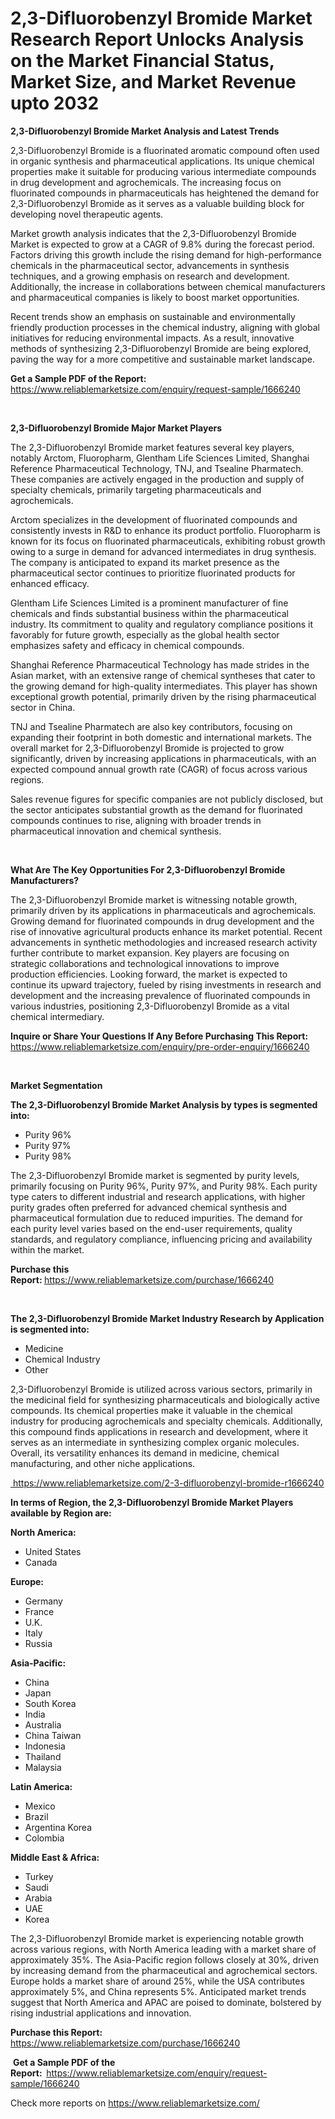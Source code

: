 <p><h1>2,3-Difluorobenzyl Bromide Market Research Report Unlocks Analysis on the Market Financial Status, Market Size, and Market Revenue upto 2032</h1></p><p><strong>2,3-Difluorobenzyl Bromide Market Analysis and Latest Trends</strong></p>
<p><p>2,3-Difluorobenzyl Bromide is a fluorinated aromatic compound often used in organic synthesis and pharmaceutical applications. Its unique chemical properties make it suitable for producing various intermediate compounds in drug development and agrochemicals. The increasing focus on fluorinated compounds in pharmaceuticals has heightened the demand for 2,3-Difluorobenzyl Bromide as it serves as a valuable building block for developing novel therapeutic agents.</p><p>Market growth analysis indicates that the 2,3-Difluorobenzyl Bromide Market is expected to grow at a CAGR of 9.8% during the forecast period. Factors driving this growth include the rising demand for high-performance chemicals in the pharmaceutical sector, advancements in synthesis techniques, and a growing emphasis on research and development. Additionally, the increase in collaborations between chemical manufacturers and pharmaceutical companies is likely to boost market opportunities.</p><p>Recent trends show an emphasis on sustainable and environmentally friendly production processes in the chemical industry, aligning with global initiatives for reducing environmental impacts. As a result, innovative methods of synthesizing 2,3-Difluorobenzyl Bromide are being explored, paving the way for a more competitive and sustainable market landscape.</p></p>
<p><strong>Get a Sample PDF of the Report:&nbsp;</strong> <a href="https://www.reliablemarketsize.com/enquiry/request-sample/1666240?utm_campaign=2804&utm_medium=2&utm_source=Github&utm_content=ia&utm_term=23032025&utm_id=23-difluorobenzyl-bromide">https://www.reliablemarketsize.com/enquiry/request-sample/1666240</a></p>
<p>&nbsp;</p>
<p><strong>2,3-Difluorobenzyl Bromide Major Market Players</strong></p>
<p><p>The 2,3-Difluorobenzyl Bromide market features several key players, notably Arctom, Fluoropharm, Glentham Life Sciences Limited, Shanghai Reference Pharmaceutical Technology, TNJ, and Tsealine Pharmatech. These companies are actively engaged in the production and supply of specialty chemicals, primarily targeting pharmaceuticals and agrochemicals.</p><p>Arctom specializes in the development of fluorinated compounds and consistently invests in R&D to enhance its product portfolio. Fluoropharm is known for its focus on fluorinated pharmaceuticals, exhibiting robust growth owing to a surge in demand for advanced intermediates in drug synthesis. The company is anticipated to expand its market presence as the pharmaceutical sector continues to prioritize fluorinated products for enhanced efficacy.</p><p>Glentham Life Sciences Limited is a prominent manufacturer of fine chemicals and finds substantial business within the pharmaceutical industry. Its commitment to quality and regulatory compliance positions it favorably for future growth, especially as the global health sector emphasizes safety and efficacy in chemical compounds. </p><p>Shanghai Reference Pharmaceutical Technology has made strides in the Asian market, with an extensive range of chemical syntheses that cater to the growing demand for high-quality intermediates. This player has shown exceptional growth potential, primarily driven by the rising pharmaceutical sector in China.</p><p>TNJ and Tsealine Pharmatech are also key contributors, focusing on expanding their footprint in both domestic and international markets. The overall market for 2,3-Difluorobenzyl Bromide is projected to grow significantly, driven by increasing applications in pharmaceuticals, with an expected compound annual growth rate (CAGR) of focus across various regions.</p><p>Sales revenue figures for specific companies are not publicly disclosed, but the sector anticipates substantial growth as the demand for fluorinated compounds continues to rise, aligning with broader trends in pharmaceutical innovation and chemical synthesis.</p></p>
<p>&nbsp;</p>
<p><strong>What Are The Key Opportunities For 2,3-Difluorobenzyl Bromide Manufacturers?</strong></p>
<p><p>The 2,3-Difluorobenzyl Bromide market is witnessing notable growth, primarily driven by its applications in pharmaceuticals and agrochemicals. Growing demand for fluorinated compounds in drug development and the rise of innovative agricultural products enhance its market potential. Recent advancements in synthetic methodologies and increased research activity further contribute to market expansion. Key players are focusing on strategic collaborations and technological innovations to improve production efficiencies. Looking forward, the market is expected to continue its upward trajectory, fueled by rising investments in research and development and the increasing prevalence of fluorinated compounds in various industries, positioning 2,3-Difluorobenzyl Bromide as a vital chemical intermediary.</p></p>
<p><strong>Inquire or Share Your Questions If Any Before Purchasing This Report:</strong> <a href="https://www.reliablemarketsize.com/enquiry/pre-order-enquiry/1666240?utm_campaign=2804&utm_medium=2&utm_source=Github&utm_content=ia&utm_term=23032025&utm_id=23-difluorobenzyl-bromide">https://www.reliablemarketsize.com/enquiry/pre-order-enquiry/1666240</a></p>
<p>&nbsp;</p>
<p><strong>Market Segmentation</strong></p>
<p><strong>The 2,3-Difluorobenzyl Bromide Market Analysis by types is segmented into:</strong></p>
<p><ul><li>Purity 96%</li><li>Purity 97%</li><li>Purity 98%</li></ul></p>
<p><p>The 2,3-Difluorobenzyl Bromide market is segmented by purity levels, primarily focusing on Purity 96%, Purity 97%, and Purity 98%. Each purity type caters to different industrial and research applications, with higher purity grades often preferred for advanced chemical synthesis and pharmaceutical formulation due to reduced impurities. The demand for each purity level varies based on the end-user requirements, quality standards, and regulatory compliance, influencing pricing and availability within the market.</p></p>
<p><strong>Purchase this Report:&nbsp;</strong><a href="https://www.reliablemarketsize.com/purchase/1666240?utm_campaign=2804&utm_medium=2&utm_source=Github&utm_content=ia&utm_term=23032025&utm_id=23-difluorobenzyl-bromide">https://www.reliablemarketsize.com/purchase/1666240</a></p>
<p>&nbsp;</p>
<p><strong>The 2,3-Difluorobenzyl Bromide Market Industry Research by Application is segmented into:</strong></p>
<p><ul><li>Medicine</li><li>Chemical Industry</li><li>Other</li></ul></p>
<p><p>2,3-Difluorobenzyl Bromide is utilized across various sectors, primarily in the medicinal field for synthesizing pharmaceuticals and biologically active compounds. Its chemical properties make it valuable in the chemical industry for producing agrochemicals and specialty chemicals. Additionally, this compound finds applications in research and development, where it serves as an intermediate in synthesizing complex organic molecules. Overall, its versatility enhances its demand in medicine, chemical manufacturing, and other niche applications.</p></p>
<p><a href="https://www.reliablemarketsize.com/2-3-difluorobenzyl-bromide-r1666240?utm_campaign=2804&utm_medium=2&utm_source=Github&utm_content=ia&utm_term=23032025&utm_id=23-difluorobenzyl-bromide">&nbsp;https://www.reliablemarketsize.com/2-3-difluorobenzyl-bromide-r1666240</a></p>
<p><strong>In terms of Region, the 2,3-Difluorobenzyl Bromide Market Players available by Region are:</strong></p>
<p>
    <p> <strong> North America: </strong>
        <ul>
            <li>United States</li>
            <li>Canada</li>
        </ul>
        </p> 
    <p> <strong> Europe: </strong>
        <ul>
            <li>Germany</li>
            <li>France</li>
            <li>U.K.</li>
            <li>Italy</li>
            <li>Russia</li>
        </ul>
        </p> 
    <p> <strong> Asia-Pacific: </strong>
        <ul>
            <li>China</li>
            <li>Japan</li>
            <li>South Korea</li>
            <li>India</li>
            <li>Australia</li>
            <li>China Taiwan</li>
            <li>Indonesia</li>
            <li>Thailand</li>
            <li>Malaysia</li>
        </ul>
        </p> 
    <p> <strong> Latin America: </strong>
        <ul>
            <li>Mexico</li>
            <li>Brazil</li>
            <li>Argentina Korea</li>
            <li>Colombia</li>
        </ul>
        </p> 
    <p> <strong> Middle East & Africa: </strong>
        <ul>
            <li>Turkey</li>
            <li>Saudi</li>
            <li>Arabia</li>
            <li>UAE</li>
            <li>Korea</li>
        </ul>
    </p>
    </p>
<p><p>The 2,3-Difluorobenzyl Bromide market is experiencing notable growth across various regions, with North America leading with a market share of approximately 35%. The Asia-Pacific region follows closely at 30%, driven by increasing demand from the pharmaceutical and agrochemical sectors. Europe holds a market share of around 25%, while the USA contributes approximately 5%, and China represents 5%. Anticipated market trends suggest that North America and APAC are poised to dominate, bolstered by rising industrial applications and innovation.</p></p>
<p><strong>Purchase this Report: </strong><a href="https://www.reliablemarketsize.com/purchase/1666240?utm_campaign=2804&utm_medium=2&utm_source=Github&utm_content=ia&utm_term=23032025&utm_id=23-difluorobenzyl-bromide">https://www.reliablemarketsize.com/purchase/1666240</a></p>
<p>&nbsp;<strong>Get a Sample PDF of the Report:&nbsp;&nbsp;</strong><a href="https://www.reliablemarketsize.com/enquiry/request-sample/1666240?utm_campaign=2804&utm_medium=2&utm_source=Github&utm_content=ia&utm_term=23032025&utm_id=23-difluorobenzyl-bromide">https://www.reliablemarketsize.com/enquiry/request-sample/1666240</a></p>
<p><strong></strong></p>
<p>Check more reports on <a href="https://www.reliablemarketsize.com/?utm_campaign=2804&utm_medium=2&utm_source=Github&utm_content=ia&utm_term=23032025&utm_id=23-difluorobenzyl-bromide">https://www.reliablemarketsize.com/</a></p>